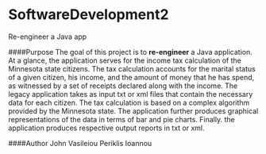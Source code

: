 # SoftwareDevelopment2
Re-engineer a Java app

####Purpose
The goal of this project is to __re-engineer__ a Java application. At a glance, the application serves for the income tax calculation of the Minnesota state citizens. The tax calculation accounts for the marital status of a given citizen, his income, and the amount of money that he has spend, as witnessed by a set of receipts declared along with the income. The legacy application takes as input txt or xml files that contain the necessary data for each citizen. The tax calculation is based on a complex algorithm provided by the Minnesota state. The application further produces graphical representations of the data in terms of bar and pie charts. Finally. the application produces respective output reports in txt or xml.

####Author
John Vasileiou
Periklis Ioannou
